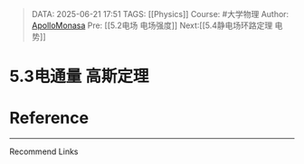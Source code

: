 > DATA: 2025-06-21 17:51
> TAGS: [[Physics]]
> Course: #大学物理 
> Author: [ApolloMonasa](https://github.com/ApolloMonasa)
> Pre: [[5.2电场 电场强度]]
> Next:[[5.4静电场环路定理 电势]]


# 5.3电通量 高斯定理


# Reference


---
Recommend Links
